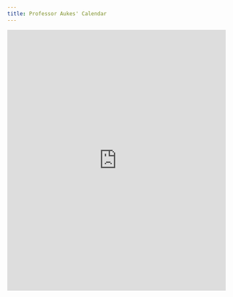 ```yaml
---
title: Professor Aukes' Calendar
---
```



<div class="embed-responsive embed-responsive-16by9">
<iframe src="https://calendar.google.com/calendar/embed?height=600&wkst=1&bgcolor=%23ffffff&ctz=America%2FPhoenix&showTitle=0&showPrint=0&mode=WEEK&showCalendars=0&src=ZGFuYXVrZXNAZ21haWwuY29t&src=bTBmaGZicTkxZmpsYjdwMHBkZGQ2bjFnc2NAZ3JvdXAuY2FsZW5kYXIuZ29vZ2xlLmNvbQ&src=YXN1LmVkdV9iaTV0MDVvbTg0amx0NDN1cGhmc2RscHRwMEBncm91cC5jYWxlbmRhci5nb29nbGUuY29t&src=OGkxM2k1ZnZmNGVsaGR2Z3U5dDA5Y2piZzBAZ3JvdXAuY2FsZW5kYXIuZ29vZ2xlLmNvbQ&src=dGpqYXRwMWJsZTVoMzk3Y2VjY3JnYW1jYjRAZ3JvdXAuY2FsZW5kYXIuZ29vZ2xlLmNvbQ&src=ZGF1a2VzQGFzdS5lZHU&color=%23F09300&color=%234285F4&color=%23795548&color=%23D50000&color=%23C0CA33&color=%23F09300" style="border-width:0" width="100%" height="600" frameborder="0" scrolling="no"></iframe></div>
